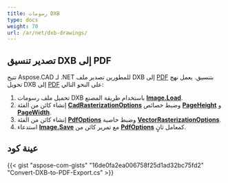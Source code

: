 ```yaml
---
title: رسومات DXB
type: docs
weight: 70
url: /ar/net/dxb-drawings/
---
```


## **تصدير تنسيق DXB إلى PDF**

تتيح Aspose.CAD لـ .NET للمطورين تصدير ملف DXB إلى [PDF](https://docs.fileformat.com/pdf/)  بتنسيق. يعمل نهج تحويل DXB إلى [PDF](https://docs.fileformat.com/pdf/)  على النحو التالي:

1. تحميل ملف رسومات DXB باستخدام طريقة المصنع [**Image.Load**](https://reference.aspose.com/cad/net/aspose.cad.image/load/methods/2).
1. إنشاء كائن من الفئة [**CadRasterizationOptions**](https://reference.aspose.com/cad/net/aspose.cad.imageoptions/cadrasterizationoptions) وضبط خصائص [**PageHeight**](https://reference.aspose.com/cad/net/aspose.cad.imageoptions/vectorrasterizationoptions/properties/pageheight) و [**PageWidth**](https://reference.aspose.com/cad/net/aspose.cad.imageoptions/vectorrasterizationoptions/properties/pagewidth).
1. إنشاء كائن من الفئة [**PdfOptions**](https://reference.aspose.com/cad/net/aspose.cad.imageoptions/pdfoptions) وضبط خاصية [**VectorRasterizationOptions**](https://reference.aspose.com/cad/net/aspose.cad.imageoptions/vectorrasterizationoptions).
1. استدعاء [**Image.Save**](https://reference.aspose.com/cad/net/aspose.cad/image/methods/save/index) مع تمرير كائن من [**PdfOptions**](https://reference.aspose.com/cad/net/aspose.cad.imageoptions/pdfoptions) كمعامل ثانٍ.

## عينة كود

{{< gist "aspose-com-gists" "16de0fa2ea006758f25d1ad32bc75fd2" "Convert-DXB-to-PDF-Export.cs" >}}
